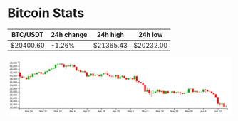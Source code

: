 # Bitcoin Stats

BTC/USDT|24h change|24h high|24h low|
|---|---|---|---|
|$20400.60|-1.26%|$21365.43|$20232.00|

<img src="./chart.svg">
